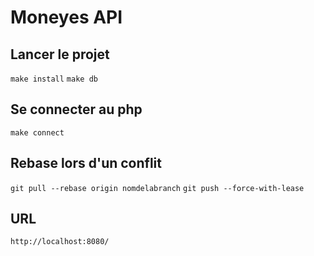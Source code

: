 # Moneyes API 
## Lancer le projet
`make install`
`make db`
## Se connecter au php
``make connect``
## Rebase lors d'un conflit
``git pull --rebase origin nomdelabranch``
``git push --force-with-lease``
## URL
``http://localhost:8080/``
